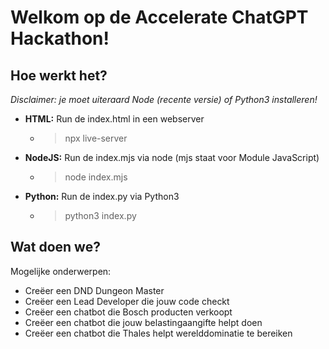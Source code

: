 # Welkom op de Accelerate ChatGPT Hackathon!

## Hoe werkt het?
*Disclaimer: je moet uiteraard Node (recente versie) of Python3 installeren!*

* **HTML:** Run de index.html in een webserver
  * > npx live-server
* **NodeJS:** Run de index.mjs via node (mjs staat voor Module JavaScript)
  * > node index.mjs
* **Python:** Run de index.py via Python3
  * > python3 index.py

## Wat doen we?

Mogelijke onderwerpen:

* Creëer een DND Dungeon Master
* Creëer een Lead Developer die jouw code checkt
* Creëer een chatbot die Bosch producten verkoopt
* Creëer een chatbot die jouw belastingaangifte helpt doen
* Creëer een chatbot die Thales helpt werelddominatie te bereiken
